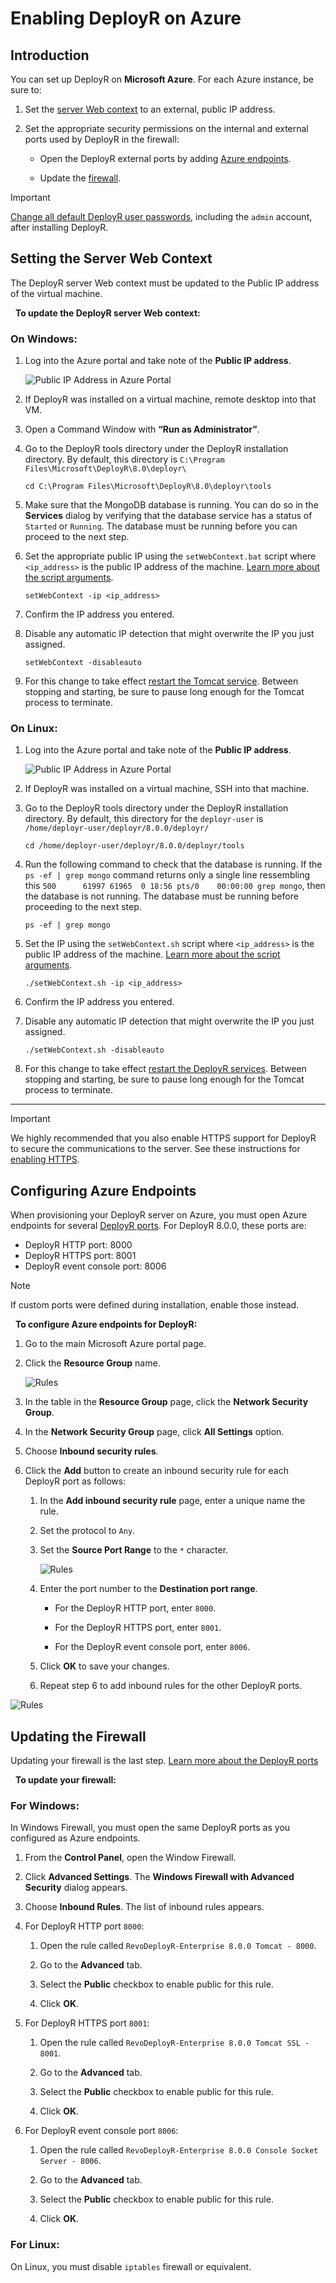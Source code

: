 ﻿# Enabling DeployR on Azure

## Introduction

You can set up DeployR on **Microsoft Azure**. For each Azure instance, be sure to:

1.  Set the [server Web context](#set-context-azure) to an external, public IP address.

2.  Set the appropriate security permissions on the internal and external ports used by DeployR in the firewall:

    -   Open the DeployR external ports by adding [Azure endpoints](#endpoints).

    -   Update the [firewall](#firewall).


>[!IMPORTANT]
>[Change all default DeployR user passwords](https://deployr.revolutionanalytics.com/documents/admin/install/#change-pass), including the `admin` account, after installing DeployR.

## Setting the Server Web Context

The DeployR server Web context must be updated to the Public IP address of the virtual machine.

 
**To update the DeployR server Web context:**

### On Windows:

1.  Log into the Azure portal and take note of the **Public IP address**.

    ![Public IP Address in Azure Portal](./media/deployr-admin-configure-for-azure/azure-public-ip.png)

2.  If DeployR was installed on a virtual machine, remote desktop into that VM.

3.  Open a Command Window with **“Run as Administrator”**.

4.  Go to the DeployR tools directory under the DeployR installation directory. By default, this directory is `C:\Program Files\Microsoft\DeployR\8.0\deployr\`

        cd C:\Program Files\Microsoft\DeployR\8.0\deployr\tools

5.  Make sure that the MongoDB database is running. You can do so in the **Services** dialog by verifying that the database service has a status of `Started` or `Running`. The database must be running before you can proceed to the next step.

6.  Set the appropriate public IP using the `setWebContext.bat` script where `<ip_address>` is the public IP address of the machine. [Learn more about the script arguments](https://deployr.revolutionanalytics.com/documents/admin/troubleshoot/#set-context).

        setWebContext -ip <ip_address>

7.  Confirm the IP address you entered.

8.  Disable any automatic IP detection that might overwrite the IP you just assigned.

        setWebContext -disableauto

9.  For this change to take effect [restart the Tomcat service](https://deployr.revolutionanalytics.com/documents/admin/common/#server). Between stopping and starting, be sure to pause long enough for the Tomcat process to terminate.

### On Linux:

1.  Log into the Azure portal and take note of the **Public IP address**.

    ![Public IP Address in Azure Portal](./media/deployr-admin-configure-for-azure/azure-public-ip.png)

2.  If DeployR was installed on a virtual machine, SSH into that machine.

3.  Go to the DeployR tools directory under the DeployR installation directory. By default, this directory for the `deployr-user` is `/home/deployr-user/deployr/8.0.0/deployr/`

        cd /home/deployr-user/deployr/8.0.0/deployr/tools

4.  Run the following command to check that the database is running. If the `ps -ef | grep mongo` command returns only a single line ressembling this `500      61997 61965  0 18:56 pts/0    00:00:00 grep mongo`, then the database is not running. The database must be running before proceeding to the next step.

        ps -ef | grep mongo

5.  Set the IP using the `setWebContext.sh` script where `<ip_address>` is the public IP address of the machine. [Learn more about the script arguments](https://deployr.revolutionanalytics.com/documents/admin/troubleshoot/#set-context).

        ./setWebContext.sh -ip <ip_address>

6.  Confirm the IP address you entered.

7.  Disable any automatic IP detection that might overwrite the IP you just assigned.

        ./setWebContext.sh -disableauto

8.  For this change to take effect [restart the DeployR services](https://deployr.revolutionanalytics.com/documents/admin/common/#server). Between stopping and starting, be sure to pause long enough for the Tomcat process to terminate.

---------

>[!IMPORTANT]
>We highly recommended that you also enable HTTPS support for DeployR to secure the communications to the server. See these instructions for [enabling HTTPS](https://deployr.revolutionanalytics.com/documents/admin/security/#httpson).

## Configuring Azure Endpoints

When provisioning your DeployR server on Azure, you must open Azure endpoints for several [DeployR ports](https://deployr.revolutionanalytics.com/documents/admin/install/#update-firewall). For DeployR 8.0.0, these ports are:

-   DeployR HTTP port: 8000
-   DeployR HTTPS port: 8001
-   DeployR event console port: 8006

>[!NOTE]
>If custom ports were defined during installation, enable those instead.

 
**To configure Azure endpoints for DeployR:**

1.  Go to the main Microsoft Azure portal page.

2.  Click the **Resource Group** name.

    ![Rules](./media/deployr-admin-configure-for-azure/azure-resource-group.png)

3.  In the table in the **Resource Group** page, click the **Network Security Group**.

4.  In the **Network Security Group** page, click **All Settings** option.

5.  Choose **Inbound security rules**.

6.  Click the **Add** button to create an inbound security rule for each DeployR port as follows:

    1.  In the **Add inbound security rule** page, enter a unique name the rule.

    2.  Set the protocol to `Any`.

    3.  Set the **Source Port Range** to the `*` character.

        ![Rules](./media/deployr-admin-configure-for-azure/azure-source-port-range.png)

    4.  Enter the port number to the **Destination port range**.

        -   For the DeployR HTTP port, enter `8000`.

        -   For the DeployR HTTPS port, enter `8001`.

        -   For the DeployR event console port, enter `8006`.

    5.  Click **OK** to save your changes.

    6.  Repeat step 6 to add inbound rules for the other DeployR ports.

![Rules](./media/deployr-admin-configure-for-azure/azure-inbound-rules.png)

## Updating the Firewall

Updating your firewall is the last step. [Learn more about the DeployR ports](https://deployr.revolutionanalytics.com/documents/admin/install/#update-firewall)

 
**To update your firewall:** []()

### For Windows:

In Windows Firewall, you must open the same DeployR ports as you configured as Azure endpoints.

1.  From the **Control Panel**, open the Window Firewall.

2.  Click **Advanced Settings**. The **Windows Firewall with Advanced Security** dialog appears.

3.  Choose **Inbound Rules**. The list of inbound rules appears.

4.  For DeployR HTTP port `8000`:

    1.  Open the rule called `RevoDeployR-Enterprise 8.0.0 Tomcat - 8000`.

    2.  Go to the **Advanced** tab.

    3.  Select the **Public** checkbox to enable public for this rule.

    4.  Click **OK**.

5.  For DeployR HTTPS port `8001`:

    1.  Open the rule called `RevoDeployR-Enterprise 8.0.0 Tomcat SSL - 8001`.

    2.  Go to the **Advanced** tab.

    3.  Select the **Public** checkbox to enable public for this rule.

    4.  Click **OK**.

6.  For DeployR event console port `8006`:

    1.  Open the rule called `RevoDeployR-Enterprise 8.0.0 Console Socket Server - 8006`.

    2.  Go to the **Advanced** tab.

    3.  Select the **Public** checkbox to enable public for this rule.

    4.  Click **OK**.

### For Linux:

On Linux, you must disable `iptables` firewall or equivalent.


